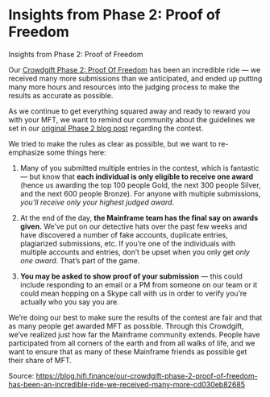 
# Insights from Phase 2: Proof of Freedom

Insights from Phase 2: Proof of Freedom

Our [Crowdgift Phase 2: Proof Of Freedom](https://blog.mainframe.com/crowdgift-phase-2-proof-of-freedom-5148b4b44be0) has been an incredible ride — we received many more submissions than we anticipated, and ended up putting many more hours and resources into the judging process to make the results as accurate as possible.

As we continue to get everything squared away and ready to reward you with your MFT, we want to remind our community about the guidelines we set in our [original Phase 2 blog post](https://blog.mainframe.com/crowdgift-phase-2-proof-of-freedom-5148b4b44be0) regarding the contest.

We tried to make the rules as clear as possible, but we want to re-emphasize some things here:

1. Many of you submitted multiple entries in the contest, which is fantastic — but know that **each individual is only eligible to receive one award** (hence us awarding the top 100 people Gold, the next 300 people Silver, and the next 600 people Bronze). For anyone with multiple submissions, *you’ll receive only your highest judged award*.

1. At the end of the day, **the Mainframe team has the final say on awards given.** We’ve put on our detective hats over the past few weeks and have discovered a number of fake accounts, duplicate entries, plagiarized submissions, etc. If you’re one of the individuals with multiple accounts and entries, don’t be upset when you only get *only one award*. That’s part of the game.

1. **You may be asked to show proof of your submission** — this could include responding to an email or a PM from someone on our team or it could mean hopping on a Skype call with us in order to verify you’re actually who you say you are.

We’re doing our best to make sure the results of the contest are fair and that as many people get awarded MFT as possible. Through this Crowdgift, we’ve realized just how far the Mainframe community extends. People have participated from all corners of the earth and from all walks of life, and we want to ensure that as many of these Mainframe friends as possible get their share of MFT.


Source: https://blog.hifi.finance/our-crowdgift-phase-2-proof-of-freedom-has-been-an-incredible-ride-we-received-many-more-cd030eb82685
